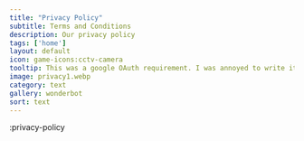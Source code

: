 ```yaml
---
title: "Privacy Policy"
subtitle: Terms and Conditions
description: Our privacy policy
tags: ['home']
layout: default
icon: game-icons:cctv-camera
tooltip: This was a google OAuth requirement. I was annoyed to write it, honestly, but then I remembered forms are fun.
image: privacy1.webp
category: text
gallery: wonderbot
sort: text
---
```

:privacy-policy